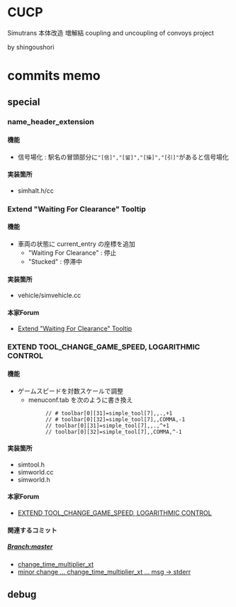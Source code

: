 # CUCP
Simutrans 本体改造 増解結
coupling and uncoupling of convoys project 

by shingoushori



# commits memo

## special
### name_header_extension
#### 機能
* 信号場化 : 駅名の冒頭部分に`"[信]","[留]","[操]","[引]"`があると信号場化
#### 実装箇所
* simhalt.h/cc

### Extend "Waiting For Clearance" Tooltip
#### 機能
* 車両の状態に current_entry の座標を追加
    * "Waiting For Clearance" : 停止
    * "Stucked" : 停滞中
#### 実装箇所
* vehicle/simvehicle.cc
#### 本家Forum
* [Extend "Waiting For Clearance" Tooltip](https://forum.simutrans.com/index.php/topic,18770.0.html)

### EXTEND TOOL_CHANGE_GAME_SPEED, LOGARITHMIC CONTROL 
#### 機能
* ゲームスピードを対数スケールで調整
    * menuconf.tab を次のように書き換え
```
			// # toolbar[0][31]=simple_tool[7],,.,+1
			// # toolbar[0][32]=simple_tool[7],,COMMA,-1
			// toolbar[0][31]=simple_tool[7],,.,^+1
			// toolbar[0][32]=simple_tool[7],,COMMA,^-1
```
#### 実装箇所
* simtool.h
* simworld.cc
* simworld.h
#### 本家Forum
* [EXTEND TOOL_CHANGE_GAME_SPEED, LOGARITHMIC CONTROL](https://forum.simutrans.com/index.php/topic,18814.html)
#### 関連するコミット
##### [Branch:master](https://github.com/shingoushori/simutrans/tree/master)
* [change_time_multiplier_xt](https://github.com/shingoushori/simutrans/commit/57239dcc20519f4b011de0b0632a2b65e7067fe0)
* [minor change ... change_time_multiplier_xt ... msg -> stderr](https://github.com/shingoushori/simutrans/commit/6cb1782c60fb6c40225b0ed360ffcfb9a1c020c5)

## debug

